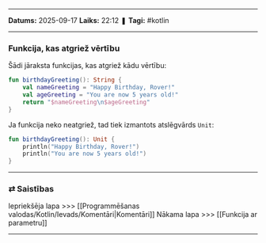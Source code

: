 ___

**Datums:** 2025-09-17
**Laiks:** 22:12
❚ **Tagi:** #kotlin 

---
### Funkcija, kas atgriež vērtību

Šādi jāraksta funkcijas, kas atgriež kādu vērtību:

```kotlin
fun birthdayGreeting(): String {
    val nameGreeting = "Happy Birthday, Rover!"
    val ageGreeting = "You are now 5 years old!"
    return "$nameGreeting\n$ageGreeting"
}
```

Ja funkcija neko neatgriež, tad tiek izmantots atslēgvārds `Unit`:

```kotlin
fun birthdayGreeting(): Unit {
    println("Happy Birthday, Rover!")
    println("You are now 5 years old!")
}
```

---
### ⇄ Saistības

Iepriekšēja lapa >>> [[Programmēšanas valodas/Kotlin/Ievads/Komentāri|Komentāri]]
Nākama lapa >>> [[Funkcija ar parametru]]

---